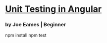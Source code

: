 # [Unit Testing in Angular](https://app.pluralsight.com/library/courses/unit-testing-angular/table-of-contents)
  ### by Joe Eames | Beginner


npm install
npm test
